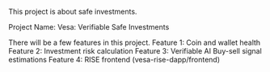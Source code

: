 This project is about safe investments. 

Project Name: Vesa: Verifiable Safe Investments

There will be a few features in this project. 
Feature 1: Coin and wallet health 
Feature 2: Investment risk calculation
Feature 3: Verifiable AI Buy-sell signal estimations
Feature 4: RISE frontend (vesa-rise-dapp/frontend)


